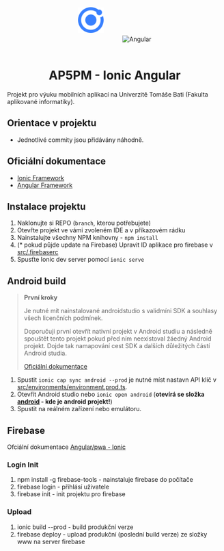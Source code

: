 <p align="center">
    <img alt="Ionic" src="https://github.com/ionic-team/ionic-framework/blob/main/.github/assets/logo.png?raw=true" width="60" style="margin: 20px" />
    <img alt="Angular" src="https://angular.io/assets/images/logos/angular/logo-nav@2x.png" height="60" style="margin: 20px" />
</p>

<h1 align="center">
  AP5PM - Ionic Angular
</h1>

Projekt pro výuku mobilních aplikací na Univerzitě Tomáše Bati (Fakulta aplikované informatiky).

## Orientace v projektu

- Jednotlivé commity jsou přidávány náhodně.

## Oficiální dokumentace

- [Ionic Framework](https://ionicframework.com/)
- [Angular Framework](https://angular.io/)

## Instalace projektu

1. Naklonujte si REPO (`branch`, kterou potřebujete)
2. Otevřte projekt ve vámi zvoleném IDE a v příkazovém rádku
3. Nainstalujte všechny NPM knihovny - `npm install`
4. (* pokud půjde update na Firebase) Upravit ID aplikace pro firebase v [src/.firebaserc](src/.firebaserc)
5. Spusťte Ionic dev server pomocí `ionic serve`

## Android build

> **První kroky**
> 
> Je nutné mít nainstalované androidstudio s validmíni SDK a souhlasy všech licenčních podmínek.
> 
> Doporučuji první otevřít nativní projekt v Android studiu a následně spouštět tento 
> projekt pokud před ním neexistoval žáedný Android projekt. Dojde tak namapování cest 
> SDK a dalších důležitých částí Android studia.
> 
> [Oficiální dokumentace](https://ionicframework.com/docs/developing/android)

1. Spustit `ionic cap sync android --prod` je nutné míst nastavn API klíč v [src/environments/environment.prod.ts](src/environments/environment.prod.ts). 
2. Otevřít Android studio nebo `ionic open android` (**otevírá se složka [android](android) - kde je android projekt!**)
3. Spustit na reálném zařízení nebo emulátoru.

## Firebase

Ofciální dokumentace [Angular/pwa - Ionic](https://ionicframework.com/docs/angular/pwa)

### Login Init

1. npm install -g firebase-tools - nainstaluje firebase do počítače
2. firebase login - přihlásí uživatele
3. firebase init - init projektu pro firebase

### Upload

1. ionic build --prod - build produkční verze
2. firebase deploy - upload produkční (poslední build verze) ze složky www na server firebase


